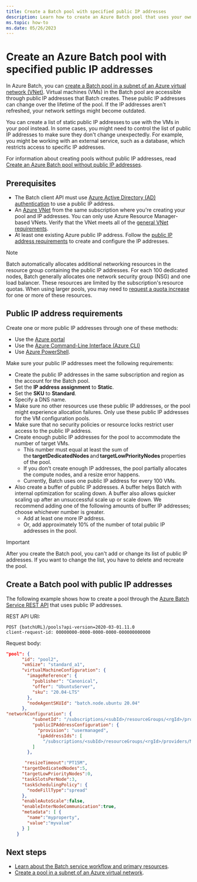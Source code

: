 ```yaml
---
title: Create a Batch pool with specified public IP addresses
description: Learn how to create an Azure Batch pool that uses your own static public IP addresses.
ms.topic: how-to
ms.date: 05/26/2023
---
```


# Create an Azure Batch pool with specified public IP addresses

In Azure Batch, you can [create a Batch pool in a subnet of an Azure virtual network (VNet)](batch-virtual-network.md). Virtual machines (VMs) in the Batch pool are accessible through public IP addresses that Batch creates. These public IP addresses can change over the lifetime of the pool. If the IP addresses aren't refreshed, your network settings might become outdated.

You can create a list of static public IP addresses to use with the VMs in your pool instead. In some cases, you might need to control the list of public IP addresses to make sure they don't change unexpectedly.  For example, you might be working with an external service, such as a database, which restricts access to specific IP addresses.

For information about creating pools without public IP addresses, read [Create an Azure Batch pool without public IP addresses](./simplified-node-communication-pool-no-public-ip.md).

## Prerequisites

- The Batch client API must use [Azure Active Directory (AD) authentication](batch-aad-auth.md) to use a public IP address.
- An [Azure VNet](batch-virtual-network.md) from the same subscription where you're creating your pool and IP addresses. You can only use Azure Resource Manager-based VNets. Verify that the VNet meets all of the [general VNet requirements](batch-virtual-network.md#general-virtual-network-requirements).
- At least one existing Azure public IP address. Follow the [public IP address requirements](#public-ip-address-requirements) to create and configure the IP addresses.

> [!NOTE]
> Batch automatically allocates additional networking resources in the resource group containing the public IP addresses. For each 100 dedicated nodes, Batch generally allocates one network security group (NSG) and one load balancer. These resources are limited by the subscription's resource quotas. When using larger pools, you may need to [request a quota increase](batch-quota-limit.md#increase-a-quota) for one or more of these resources.

## Public IP address requirements

Create one or more public IP addresses through one of these methods:
- Use the [Azure portal](../virtual-network/ip-services/virtual-network-public-ip-address.md#create-a-public-ip-address)
- Use the [Azure Command-Line Interface (Azure CLI)](/cli/azure/network/public-ip#az-network-public-ip-create)
- Use [Azure PowerShell](/powershell/module/az.network/new-azpublicipaddress).

Make sure your public IP addresses meet the following requirements:

- Create the public IP addresses in the same subscription and region as the account for the Batch pool.
- Set the **IP address assignment** to **Static**.
- Set the **SKU** to **Standard**.
- Specify a DNS name.
- Make sure no other resources use these public IP addresses, or the pool might experience allocation failures. Only use these public IP addresses for the VM configuration pools.
- Make sure that no security policies or resource locks restrict user access to the public IP address.
- Create enough public IP addresses for the pool to accommodate the number of target VMs.
    - This number must equal at least the sum of the **targetDedicatedNodes** and **targetLowPriorityNodes** properties of the pool.
    - If you don't create enough IP addresses, the pool partially allocates the compute nodes, and a resize error happens.
    - Currently, Batch uses one public IP address for every 100 VMs.
- Also create a buffer of public IP addresses. A buffer helps Batch with internal optimization for scaling down. A buffer also allows quicker scaling up after an unsuccessful scale up or scale down. We recommend adding one of the following amounts of buffer IP addresses; choose whichever number is greater.
    - Add at least one more IP address.
    - Or, add approximately 10% of the number of total public IP addresses in the pool.

> [!IMPORTANT]
> After you create the Batch pool, you can't add or change its list of public IP addresses. If you want to change the list, you have to delete and recreate the pool.

## Create a Batch pool with public IP addresses

The following example shows how to create a pool through the [Azure Batch Service REST API](/rest/api/batchservice/pool/add) that uses public IP addresses.

REST API URI:

```http
POST {batchURL}/pools?api-version=2020-03-01.11.0
client-request-id: 00000000-0000-0000-0000-000000000000
```

Request body:

```json
"pool": {
      "id": "pool2",
      "vmSize": "standard_a1",
      "virtualMachineConfiguration": {
        "imageReference": {
          "publisher": "Canonical",
          "offer": "UbuntuServer",
          "sku": "20.04-LTS"
        },
        "nodeAgentSKUId": "batch.node.ubuntu 20.04"
      },
"networkConfiguration": {
          "subnetId": "/subscriptions/<subId>/resourceGroups/<rgId>/providers/Microsoft.Network/virtualNetworks/<vNetId>/subnets/<subnetId>",
          "publicIPAddressConfiguration": {
            "provision": "usermanaged",
            "ipAddressIds": [
              "/subscriptions/<subId>/resourceGroups/<rgId>/providers/Microsoft.Network/publicIPAddresses/<publicIpId>"
          ]
        },

       "resizeTimeout":"PT15M",
      "targetDedicatedNodes":5,
      "targetLowPriorityNodes":0,
      "taskSlotsPerNode":3,
      "taskSchedulingPolicy": {
        "nodeFillType":"spread"
      },
      "enableAutoScale":false,
      "enableInterNodeCommunication":true,
      "metadata": [ {
        "name":"myproperty",
        "value":"myvalue"
      } ]
    }
```

## Next steps

- [Learn about the Batch service workflow and primary resources](batch-service-workflow-features.md).
- [Create a pool in a subnet of an Azure virtual network](batch-virtual-network.md).

